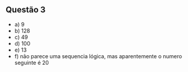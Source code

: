 ## Questão 3

- a) 9
- b) 128
- c) 49
- d) 100
- e) 13
- f) não parece uma sequencia lógica, mas aparentemente o numero seguinte é 20